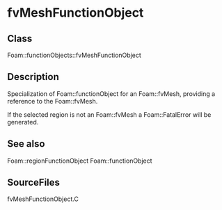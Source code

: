 # fvMeshFunctionObject 
## Class
Foam::functionObjects::fvMeshFunctionObject

## Description
Specialization of Foam::functionObject for an Foam::fvMesh, providing a
reference to the Foam::fvMesh.

If the selected region is not an Foam::fvMesh a Foam::FatalError will be
generated.

## See also
Foam::regionFunctionObject
Foam::functionObject

## SourceFiles
fvMeshFunctionObject.C

